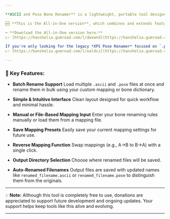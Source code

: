 ```yaml
---

**ASCII and Pose Bone Renamer** is a lightweight, portable tool designed to simplify bone renaming in XNALara/XPS models. It is especially useful for 3D models using the `.ascii` format and pose files in the `.pose` format.

🆕 **This is the All-in-One version**, which combines and extends features previously found in the earlier *XPS Pose Renamer* (focused only on `.pose`). Now with added support for `.ascii` models and more robust options.

➡️ **Download the All-in-One version here:**
👉 [https://hanshelia.gumroad.com/l/dwxwnd](https://hanshelia.gumroad.com/l/dwxwnd)

If you're only looking for the legacy *XPS Pose Renamer* focused on `.pose` files, it's still available:
👉 [https://hanshelia.gumroad.com/l/ealdcz](https://hanshelia.gumroad.com/l/ealdcz)

---
```


### 🔧 Key Features:

* **Batch Rename Support**
  Load multiple `.ascii` and `.pose` files at once and rename them in bulk using your custom mapping or bone dictionary.

* **Simple & Intuitive Interface**
  Clean layout designed for quick workflow and minimal hassle.

* **Manual or File-Based Mapping Input**
  Enter your bone renaming rules manually or load them from a mapping file.

* **Save Mapping Presets**
  Easily save your current mapping settings for future use.

* **Reverse Mapping Function**
  Swap mappings (e.g., A→B to B→A) with a single click.

* **Output Directory Selection**
  Choose where renamed files will be saved.

* **Auto-Renamed Filenames**
  Output files are saved with updated names like `renamed_filename.ascii` or `renamed_filename.pose` to distinguish them from the originals.

---

💡 **Note:**
Although this tool is completely free to use, donations are appreciated to support future development and ongoing updates. Your support helps keep tools like this alive and evolving.

---
